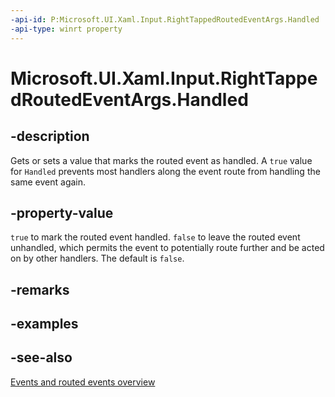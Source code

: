 ```yaml
---
-api-id: P:Microsoft.UI.Xaml.Input.RightTappedRoutedEventArgs.Handled
-api-type: winrt property
---
```


<!-- Property syntax
public bool Handled { get;  set; }
-->

# Microsoft.UI.Xaml.Input.RightTappedRoutedEventArgs.Handled

## -description
Gets or sets a value that marks the routed event as handled. A `true` value for `Handled` prevents most handlers along the event route from handling the same event again.

## -property-value
`true` to mark the routed event handled. `false` to leave the routed event unhandled, which permits the event to potentially route further and be acted on by other handlers. The default is `false`.

## -remarks

## -examples

## -see-also
[Events and routed events overview](/windows/uwp/xaml-platform/events-and-routed-events-overview)
